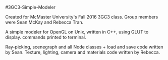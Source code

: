 #3GC3-Simple-Modeler

Created for McMaster University's Fall 2016 3GC3 class. Group members were Sean McKay and Rebecca Tran. 

A simple modeler for OpenGL on Unix, written in C++, using GLUT to display. commands printed to terminal.

Ray-picking, scenegraph and all Node classes + load and save code written by Sean. 
Texture, lighting, camera and materials code written by Rebecca.